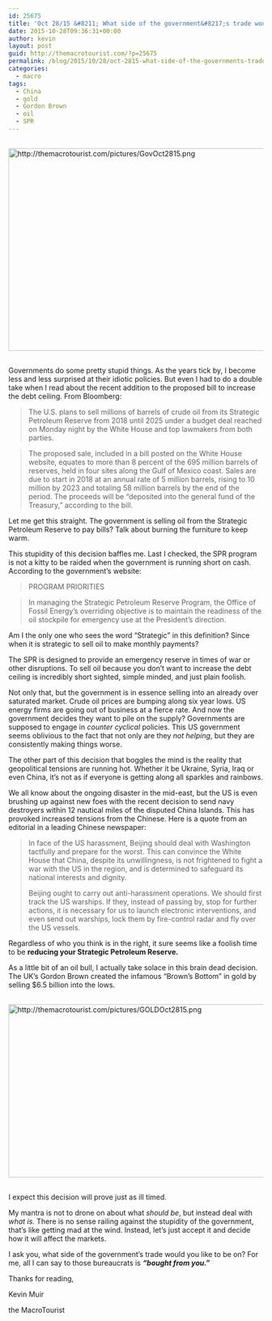 ```yaml
---
id: 25675
title: 'Oct 28/15 &#8211; What side of the government&#8217;s trade would you like to be on?'
date: 2015-10-28T09:36:31+00:00
author: kevin
layout: post
guid: http://themacrotourist.com/?p=25675
permalink: /blog/2015/10/28/oct-2815-what-side-of-the-governments-trade-would-you-like-to-be-on/
categories:
  - macro
tags:
  - China
  - gold
  - Gordon Brown
  - oil
  - SPR
---
```


  <img src="http://themacrotourist.com/pictures/GovOct2815.png" style="margin:30px auto;display:block;" alt="http://themacrotourist.com/pictures/GovOct2815.png" width="600" height="400">

Governments do some pretty stupid things. As the years tick by, I become less and less surprised at their idiotic policies. But even I had to do a double take when I read about the recent addition to the proposed bill to increase the debt ceiling. From Bloomberg:

> The U.S. plans to sell millions of barrels of crude oil from its Strategic Petroleum Reserve from 2018 until 2025 under a budget deal reached on Monday night by the White House and top lawmakers from both parties.
  
> The proposed sale, included in a bill posted on the White House website, equates to more than 8 percent of the 695 million barrels of reserves, held in four sites along the Gulf of Mexico coast. Sales are due to start in 2018 at an annual rate of 5 million barrels, rising to 10 million by 2023 and totaling 58 million barrels by the end of the period. The proceeds will be “deposited into the general fund of the Treasury,” according to the bill.

Let me get this straight. The government is selling oil from the Strategic Petroleum Reserve to pay bills? Talk about burning the furniture to keep warm. 

This stupidity of this decision baffles me. Last I checked, the SPR program is not a kitty to be raided when the government is running short on cash. According to the government&#8217;s website:

> PROGRAM PRIORITIES
  
> In managing the Strategic Petroleum Reserve Program, the Office of Fossil Energy&#8217;s overriding objective is to maintain the readiness of the oil stockpile for emergency use at the President&#8217;s direction.

Am I the only one who sees the word &#8220;Strategic&#8221; in this definition? Since when it is strategic to sell oil to make monthly payments? 

The SPR is designed to provide an emergency reserve in times of war or other disruptions. To sell oil because you don&#8217;t want to increase the debt ceiling is incredibly short sighted, simple minded, and just plain foolish. 

Not only that, but the government is in essence selling into an already over saturated market. Crude oil prices are bumping along six year lows. US energy firms are going out of business at a fierce rate. And now the government decides they want to pile on the supply? Governments are supposed to engage in _counter cyclical_ policies. This US government seems oblivious to the fact that not only are they _not helping_, but they are consistently making things worse.

The other part of this decision that boggles the mind is the reality that geopolitical tensions are running hot. Whether it be Ukraine, Syria, Iraq or even China, it&#8217;s not as if everyone is getting along all sparkles and rainbows. 

We all know about the ongoing disaster in the mid-east, but the US is even brushing up against new foes with the recent decision to send navy destroyers within 12 nautical miles of the disputed China Islands. This has provoked increased tensions from the Chinese. Here is a quote from an editorial in a leading Chinese newspaper:

> In face of the US harassment, Beijing should deal with Washington tactfully and prepare for the worst. This can convince the White House that China, despite its unwillingness, is not frightened to fight a war with the US in the region, and is determined to safeguard its national interests and dignity.
> 
> Beijing ought to carry out anti-harassment operations. We should first track the US warships. If they, instead of passing by, stop for further actions, it is necessary for us to launch electronic interventions, and even send out warships, lock them by fire-control radar and fly over the US vessels.

Regardless of who you think is in the right, it sure seems like a foolish time to be **reducing your Strategic Petroleum Reserve.** 

As a little bit of an oil bull, I actually take solace in this brain dead decision. The UK&#8217;s Gordon Brown created the infamous &#8220;Brown&#8217;s Bottom&#8221; in gold by selling $6.5 billion into the lows. 


  <img src="http://themacrotourist.com/pictures/GOLDOct2815.png" style="margin:30px auto;display:block;" alt="http://themacrotourist.com/pictures/GOLDOct2815.png" width="600" height="342">

I expect this decision will prove just as ill timed. 

My mantra is not to drone on about what _should be_, but instead deal with _what is._ There is no sense railing against the stupidity of the government, that&#8217;s like getting mad at the wind. Instead, let&#8217;s just accept it and decide how it will affect the markets.

I ask you, what side of the government&#8217;s trade would you like to be on? For me, all I can say to those bureaucrats is **_&#8220;bought from you.&#8221;_**

Thanks for reading,
  
Kevin Muir
  
the MacroTourist